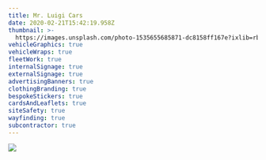 ```yaml
---
title: Mr. Luigi Cars
date: 2020-02-21T15:42:19.958Z
thumbnail: >-
  https://images.unsplash.com/photo-1535655685871-dc8158ff167e?ixlib=rb-1.2.1&ixid=eyJhcHBfaWQiOjEyMDd9&auto=format&fit=crop&w=700&q=80
vehicleGraphics: true
vehicleWraps: true
fleetWork: true
internalSignage: true
externalSignage: true
advertisingBanners: true
clothingBranding: true
bespokeStickers: true
cardsAndLeaflets: true
siteSafety: true
wayfinding: true
subcontractor: true
---
```

![](/img/rachelscakeswordpress3.jpg)
